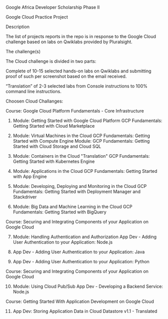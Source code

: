 Google Africa Developer Scholarship Phase II 

Google Cloud Practice Project 


Description

The list of projects reports in the repo is in response to the Google Cloud challenge based on labs on Qwiklabs provided by Pluralsight.

The challenge(s)

The Cloud challenge is divided in two parts:

Complete of 10-15 selected hands-on labs on Qwiklabs and submitting proof of such per screenshot based on the email received.

“Translation” of 2-3 selected labs from Console instructions to 100% command line instructions.


Choosen Cloud Challanges: 

Course: Google Cloud Platform Fundamentals - Core Infrastructure

1.	Module: Getting Started with Google Cloud Platform
    GCP Fundamentals: Getting Started with Cloud Marketplace

2.	Module: Virtual Machines in the Cloud
    GCP Fundamentals: Getting Started with Compute Engine
    Module: GCP Fundamentals: Getting Started with Cloud Storage and Cloud SQL

3.	Module: Containers in the Cloud "Translation"
    GCP Fundamentals: Getting Started with Kubernetes Engine

4.	Module: Applications in the Cloud
    GCP Fundamentals: Getting Started with App Engine

5.	Module: Developing, Deploying and Monitoring in the Cloud
    GCP Fundamentals: Getting Started with Deployment Manager and Stackdriver


6.	Module: Big Data and Machine Learning in the Cloud
    GCP Fundamentals: Getting Started with BigQuery

Course: Securing and Integrating Components of your Application on Google Cloud

7.	Module: Handling Authentication and Authorization
    App Dev - Adding User Authentication to your Application: Node.js

8.	App Dev - Adding User Authentication to your Application: Java

9.	App Dev - Adding User Authentication to your Application: Python

Course: Securing and Integrating Components of your Application on Google Cloud

10.	Module: Using Cloud Pub/Sub
App Dev - Developing a Backend Service: Node.js


Course: Getting Started With Application Development on Google Cloud 

11.	App Dev: Storing Application Data in Cloud Datastore v1.1 - Translated




